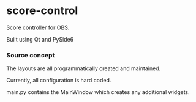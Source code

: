 # score-control
Score controller for OBS. 

Built using Qt and PySide6

### Source concept

The layouts are all programmatically created and maintained.

Currently, all configuration is hard coded.

main.py contains the MainWindow which creates any additional widgets.
